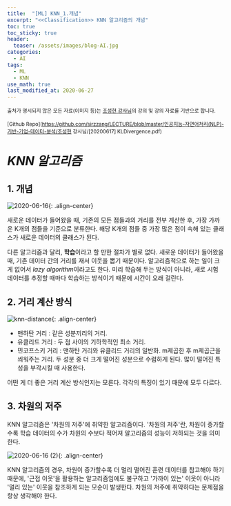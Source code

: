 ```yaml
---
title:  "[ML] KNN_1.개념"
excerpt: "<<Classification>> KNN 알고리즘의 개념"
toc: true
toc_sticky: true
header:
  teaser: /assets/images/blog-AI.jpg
categories:
  - AI
tags:
  - ML
  - KNN
use_math: true
last_modified_at: 2020-06-27
---
```




<sup>출처가 명시되지 않은 모든 자료(이미지 등)는 [조성현 강사님](https://blog.naver.com/chunjein)의 강의 및 강의 자료를 기반으로 합니다.</sup>

<sup>[Github Repo](https://github.com/sirzzang/LECTURE/blob/master/인공지능-자연어처리(NLP)-기반-기업-데이터-분석/조성현 강사님/[20200617] KLDivergence.pdf)</sup>



# _KNN 알고리즘_



## 1. 개념





![2020-06-16]({{site.url}}/assets/images/2020-06-16.png){: .align-center}



  새로운 데이터가 들어왔을 때, 기존의 모든 점들과의 거리를 전부 계산한 후, 가장 가까운 K개의 점들을 기준으로 분류한다. 해당 K개의 점들 중 가장 많은 점이 속해 있는 클래스가 새로운 데이터의 클래스가 된다.



 다른 알고리즘과 달리, **학습**이라고 할 만한 절차가 별로 없다. 새로운 데이터가 들어왔을 때, 기존 데이터 간의 거리를 재서 이웃을 뽑기 때문이다.  알고리즘적으로 하는 일이 크게 없어서 *lazy algorithm*이라고도 한다. 미리 학습해 두는 방식이 아니라, 새로 시험 데이터를 추정할 때마다 학습하는 방식이기 때문에 시간이 오래 걸린다. 



## 2. 거리 계산 방식



![knn-distance]({{site.url}}/assets/images/knn-distance-1592714954771.png){: .align-center}



* 맨하탄 거리 : 같은 성분끼리의 거리. 
* 유클리드 거리 : 두 점 사이의 기하학적인 최소 거리.
* 민코프스키 거리 : 맨하탄 거리와 유클리드 거리의 일반화. m제곱한 후 m제곱근을 씌워주는 거리. 두 성분 중 더 크게 떨어진 성분으로 수렴하게 된다. 많이 떨어진 특성을 부각시킬 때 사용한다.



 어떤 게 더 좋은 거리 계산 방식인지는 모른다. 각각의 특징이 있기 때문에 모두 다르다.





## 3. 차원의 저주



  KNN 알고리즘은 '차원의 저주'에 취약한 알고리즘이다. '차원의 저주'란, 차원이 증가할수록 학습 데이터의 수가 차원의 수보다 적어져 알고리즘의 성능이 저하되는 것을 의미한다.



![2020-06-16 (2)]({{site.url}}/assets/images/dimension-curse.png){: .align-center}



  KNN 알고리즘의 경우, 차원이 증가할수록 더 멀리 떨어진 훈련 데이터를 참고해야 하기 때문에, '근접 이웃'을 활용하는 알고리즘임에도 불구하고 '가까이 있는' 이웃이 아니라 '멀리 있는' 이웃을 참조하게 되는 모순이 발생한다. 차원의 저주에 취약하다는 문제점을 항상 생각해야 한다.





